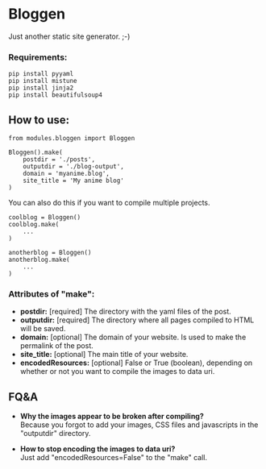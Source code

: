 # Bloggen

Just another static site generator. ;-)

### Requirements:

    pip install pyyaml   
    pip install mistune   
    pip install jinja2   
    pip install beautifulsoup4   

## How to use:

    from modules.bloggen import Bloggen

    Bloggen().make(
        postdir = './posts', 
        outputdir = './blog-output',
        domain = 'myanime.blog',
        site_title = 'My anime blog'
    )

You can also do this if you want to compile multiple projects.

    coolblog = Bloggen()
    coolblog.make(
        ...
    )

    anotherblog = Bloggen()
    anotherblog.make(
        ...
    )

### Attributes of "make":  

- **postdir:** [required] The directory with the yaml files of the post.
- **outputdir:** [required] The directory where all pages compiled to HTML will be saved.
- **domain:** [optional] The domain of your website. Is used to make the permalink of the post.
- **site_title:** [optional] The main title of your website.
- **encodedResources:** [optional] False or True (boolean), depending on whether or not you want to compile the images to data uri.

## FQ&A
- **Why the images appear to be broken after compiling?**   
Because you forgot to add your images, CSS files and javascripts in the "outputdir" directory.

- **How to stop encoding the images to data uri?**  
Just add "encodedResources=False" to the "make" call.


